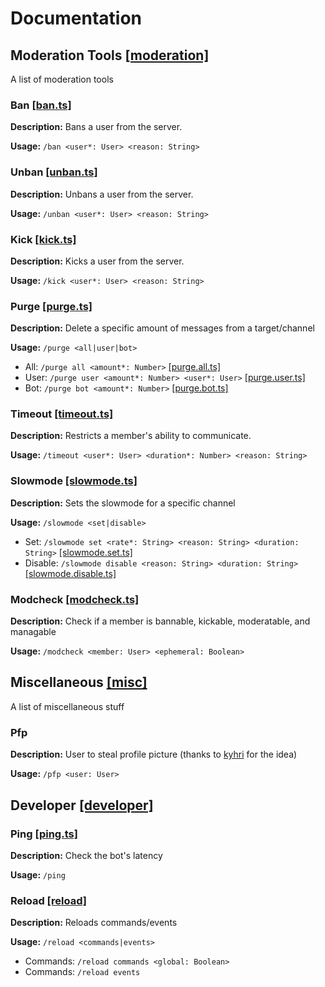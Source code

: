 # Documentation

## Moderation Tools [[moderation]](commands/moderation/)
A list of moderation tools

### Ban [[ban.ts]](commands/moderation/ban.ts)

**Description:** Bans a user from the server.

**Usage:** `/ban <user*: User> <reason: String>`


### Unban [[unban.ts]](commands/moderation/unban.ts)

**Description:** Unbans a user from the server.

**Usage:** `/unban <user*: User> <reason: String>`

### Kick [[kick.ts]](commands/moderation/kick.ts)

**Description:** Kicks a user from the server.

**Usage:** `/kick <user*: User> <reason: String>`

### Purge [[purge.ts]](commands/moderation/purge.ts)

**Description:** Delete a specific amount of messages from a target/channel

**Usage:** `/purge <all|user|bot>` 
- All: `/purge all <amount*: Number>` [[purge.all.ts]](commands/moderation/purge/purge.all.ts)
- User: `/purge user <amount*: Number> <user*: User>` [[purge.user.ts]](commands/moderation/purge/purge.user.ts)
- Bot: `/purge bot <amount*: Number>` [[purge.bot.ts]](commands/moderation/purge/purge.bot.ts)

### Timeout [[timeout.ts]](commands/moderation/timeout.ts)

**Description:** Restricts a member's ability to communicate.

**Usage:** `/timeout <user*: User> <duration*: Number> <reason: String>`

### Slowmode [[slowmode.ts]](commands/moderation/slowmode.ts)

**Description:** Sets the slowmode for a specific channel

**Usage:** `/slowmode <set|disable>`
- Set: `/slowmode set <rate*: String> <reason: String> <duration: String>` [[slowmode.set.ts]](commands/moderation/slowmode/slowmode.set.ts)
- Disable: `/slowmode disable <reason: String> <duration: String>` [[slowmode.disable.ts]](commands/moderation/slowmode/slowmode.disable.ts)

### Modcheck [[modcheck.ts]](commands/moderation/modcheck.ts)

**Description:** Check if a member is bannable, kickable, moderatable, and managable

**Usage:** `/modcheck <member: User> <ephemeral: Boolean>`

## Miscellaneous [[misc]](commands/misc/)
A list of miscellaneous stuff

### Pfp

**Description:** User to steal profile picture (thanks to [kyhri](https://github.com/kyhrii) for the idea)

**Usage:** `/pfp <user: User>`

## Developer [[developer]](commands/developer/)

### Ping [[ping.ts]](commands/developer/ping.ts)

**Description:** Check the bot's latency

**Usage:** `/ping`

### Reload [[reload]](commands/developer/reload.ts)

**Description:** Reloads commands/events

**Usage:** `/reload <commands|events>`
- Commands: `/reload commands <global: Boolean>`
- Commands: `/reload events`